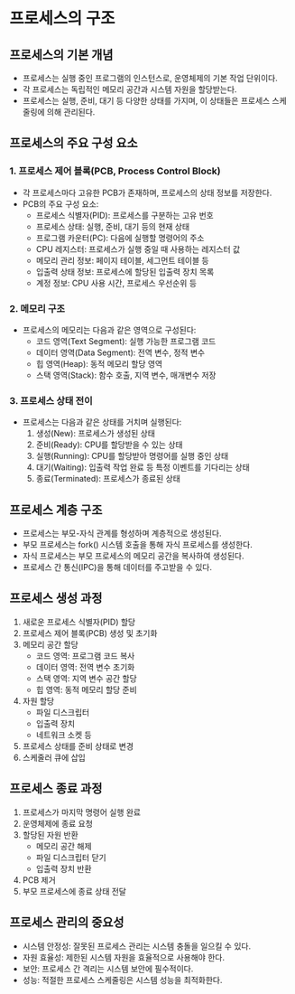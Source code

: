 # 프로세스의 구조

## 프로세스의 기본 개념
- 프로세스는 실행 중인 프로그램의 인스턴스로, 운영체제의 기본 작업 단위이다.
- 각 프로세스는 독립적인 메모리 공간과 시스템 자원을 할당받는다.
- 프로세스는 실행, 준비, 대기 등 다양한 상태를 가지며, 이 상태들은 프로세스 스케줄링에 의해 관리된다.

## 프로세스의 주요 구성 요소

### 1. 프로세스 제어 블록(PCB, Process Control Block)
- 각 프로세스마다 고유한 PCB가 존재하며, 프로세스의 상태 정보를 저장한다.
- PCB의 주요 구성 요소:
  - 프로세스 식별자(PID): 프로세스를 구분하는 고유 번호
  - 프로세스 상태: 실행, 준비, 대기 등의 현재 상태
  - 프로그램 카운터(PC): 다음에 실행할 명령어의 주소
  - CPU 레지스터: 프로세스가 실행 중일 때 사용하는 레지스터 값
  - 메모리 관리 정보: 페이지 테이블, 세그먼트 테이블 등
  - 입출력 상태 정보: 프로세스에 할당된 입출력 장치 목록
  - 계정 정보: CPU 사용 시간, 프로세스 우선순위 등

### 2. 메모리 구조
- 프로세스의 메모리는 다음과 같은 영역으로 구성된다:
  - 코드 영역(Text Segment): 실행 가능한 프로그램 코드
  - 데이터 영역(Data Segment): 전역 변수, 정적 변수
  - 힙 영역(Heap): 동적 메모리 할당 영역
  - 스택 영역(Stack): 함수 호출, 지역 변수, 매개변수 저장

### 3. 프로세스 상태 전이
- 프로세스는 다음과 같은 상태를 거치며 실행된다:
  1. 생성(New): 프로세스가 생성된 상태
  2. 준비(Ready): CPU를 할당받을 수 있는 상태
  3. 실행(Running): CPU를 할당받아 명령어를 실행 중인 상태
  4. 대기(Waiting): 입출력 작업 완료 등 특정 이벤트를 기다리는 상태
  5. 종료(Terminated): 프로세스가 종료된 상태

## 프로세스 계층 구조
- 프로세스는 부모-자식 관계를 형성하며 계층적으로 생성된다.
- 부모 프로세스는 fork() 시스템 호출을 통해 자식 프로세스를 생성한다.
- 자식 프로세스는 부모 프로세스의 메모리 공간을 복사하여 생성된다.
- 프로세스 간 통신(IPC)을 통해 데이터를 주고받을 수 있다.

## 프로세스 생성 과정
1. 새로운 프로세스 식별자(PID) 할당
2. 프로세스 제어 블록(PCB) 생성 및 초기화
3. 메모리 공간 할당
   - 코드 영역: 프로그램 코드 복사
   - 데이터 영역: 전역 변수 초기화
   - 스택 영역: 지역 변수 공간 할당
   - 힙 영역: 동적 메모리 할당 준비
4. 자원 할당
   - 파일 디스크립터
   - 입출력 장치
   - 네트워크 소켓 등
5. 프로세스 상태를 준비 상태로 변경
6. 스케줄러 큐에 삽입

## 프로세스 종료 과정
1. 프로세스가 마지막 명령어 실행 완료
2. 운영체제에 종료 요청
3. 할당된 자원 반환
   - 메모리 공간 해제
   - 파일 디스크립터 닫기
   - 입출력 장치 반환
4. PCB 제거
5. 부모 프로세스에 종료 상태 전달

## 프로세스 관리의 중요성
- 시스템 안정성: 잘못된 프로세스 관리는 시스템 충돌을 일으킬 수 있다.
- 자원 효율성: 제한된 시스템 자원을 효율적으로 사용해야 한다.
- 보안: 프로세스 간 격리는 시스템 보안에 필수적이다.
- 성능: 적절한 프로세스 스케줄링은 시스템 성능을 최적화한다.
